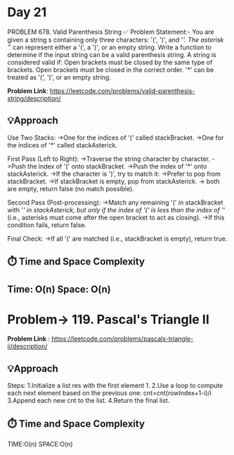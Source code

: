 # Day 21 
PROBLEM 678. Valid Parenthesis String
✅ Problem Statement:-
You are given a string s containing only three characters: '(', ')', and '*'. The asterisk '*' can represent either a '(', a ')', or an empty string.
Write a function to determine if the input string can be a valid parenthesis string.
A string is considered valid if:
Open brackets must be closed by the same type of brackets.
Open brackets must be closed in the correct order.
'*' can be treated as '(', ')', or an empty string.

**Problem Link**: https://leetcode.com/problems/valid-parenthesis-string/description/

## 💡Approach
Use Two Stacks:
->One for the indices of '(' called stackBracket.
->One for the indices of '*' called stackAsterick.

First Pass (Left to Right):
->Traverse the string character by character.
->Push the index of '(' onto stackBracket.
->Push the index of '*' onto stackAsterick.
->If the character is ')', try to match it:
  ->Prefer to pop from stackBracket.
  ->If stackBracket is empty, pop from stackAsterick.
  -> both are empty, return false (no match possible).

Second Pass (Post-processing):
->Match any remaining '(' in stackBracket with '*' in stackAsterick, but only if the index of '(' is less than the index of '*' (i.e., asterisks must come after the open bracket to act as closing).
->If this condition fails, return false.

Final Check:
->If all '(' are matched (i.e., stackBracket is empty), return true.

## ⏱️ Time and Space Complexity
Time: O(n)
Space: O(n)
--------------------------------------------------------------------------------------------------------------------------------------------------------------------------------------

# Problem-> 119. Pascal's Triangle II

**Problem Link** : https://leetcode.com/problems/pascals-triangle-ii/description/

## 💡Approach
Steps:
1.Initialize a list res with the first element 1.
2.Use a loop to compute each next element based on the previous one:
cnt=cnt(rowIndex+1-i)/i
3.Append each new cnt to the list.
4.Return the final list.

## ⏱️ Time and Space Complexity
TIME:O(n)
SPACE:O(n)


